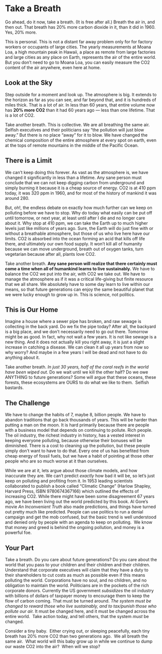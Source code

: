 #  Take a Breath

Go ahead, do it now, take a breath. (It is free after all.) Breath the air in, and then out. That breath has 20% more carbon dioxide in it, than it did in 1960.  Yes, 20% more.

This is personal. This is not a distant far away problem only for for factory workers or occupants of large cities. The yearly measurements at Moana Loa, a high mountain peak in Hawaii, a place as remote from large factories and large cities as any place on Earth, represents the air of the entire world. But you don’t need to go to Moana Loa, you can easily measure the CO2 content of the air anywhere, even here at home.

## Look at the Sky

Step outside for a moment and look up. The atmosphere is big. It extends to the horizon as far as you can see, and far beyond that, and it is hundreds of miles thick. That is a lot of air. In less than 60 years, that entire volume now has **20% more CO2** than it had 60 years ago — less than one lifetime. That is a lot of CO2.

Take another breath. This is collective. We are all breathing the same air. Selfish executives and their politicians say “the pollution will just blow away.” But there is no place “away” for it to blow. We have changed the chemical composition of the entire atmosphere at every spot on earth, even at the tops of remote mountains in the middle of the Pacific Ocean.

## There is a Limit

We can’t keep doing this forever. As vast as the atmosphere is, we have changed it significantly in less than a lifetime. Any sane person must conclude that we can not keep digging carbon from underground and simply burning it because it is a cheap source of energy. CO2 is at 410 ppm today, it was 320 ppm in 1960, and for most of the history of mankind it was around 280.

But, oh!, the endless debate on exactly how much further can we keep on polluting before we have to stop. Why do today what easily can be put off until tomorrow, or next year, at least until after I die and no longer care about it. Why stop at 410 ppm, we can take the Earth up to much higher levels just like millions of years ago. Sure, the Earth will do just fine with or without a breathable atmosphere, but those of us who live here have our limits. CO2 is absorbed into the ocean forming an acid that kills off life there, and ultimately our own food supply. It won’t kill all of humanity because we can move underground, breath out of oxygen tanks, turn vegetarian because after all, plants love CO2.

Take another breath. **Any sane person will realize that there certainly must come a time when all of humankind learns to live sustainably.** We have to balance the CO2 we put into the air, with CO2 we take out. We have to manage the atmosphere as if it was a critical life-giving but finite resource that we all share. We absolutely have to some day learn to live within our means, so that future generations can enjoy the same beautiful planet that we were lucky enough to grow up in. This is science, not politics.

## This is Our Home

Imagine a house where a sewer pipe has broken, and raw sewage is collecting in the back yard. Do we fix the pipe today? After all, the backyard is a big place, and we don’t necessarily need to go out there. Tomorrow might be as good. In fact, why not wait a few years. It is not like sewage is a new thing. And it does not actually kill you right away, it is just a slight increase in catching a disease. We can clean it all up years from now so why worry? And maybe in a few years I will be dead and not have to do anything about it.

Take another breath. _In just 30 years, half of the coral reefs in the world have been wiped out._ Do we wait until we kill the other half? Do we owe ANYTHING to future generations? Some will argue that these oceans, these forests, these ecosystems are OURS to do what we like to them.  Selfish bastards.

## The Challenge

We have to change the habits of 7, maybe 8, billion people. We have to abandon traditions that go back thousands of years. This will be harder than putting a man on the moon. It is hard primarily because there are people with a business model that depends on continuing to pollute. Rich people. The oil industry, the richest industry in history, has a vested interest in keeping everyone polluting, because otherwise their bonuses will be diminished. There is a cost to cleaning up the pollution, but these people simply don’t want to have to do that. Every one of us has benefited from cheap energy of fossil fuels, but we have a habit of pointing at those other people who are so much worse at it than ourselves.

While we are at it, lets argue about those climate models, and how inaccurate they are. We can’t predict _exactly_ how bad it will be, so let’s just keep on polluting and profiting from it. In 1953 leading scientists collaborated to publish a book called “Climatic Change” (Harlow Shapley, Harvard Press, ISBN 9780674367166) which outlined the effects of increasing CO2. While there might have been some disagreement 67 years ago, we have been living out the world predicted by this book. Al Gore’s movie _An Inconvenient Truth_ also made predictions, and things have turned out pretty much like predicted. People can use politics to run a denial campaign and get the mob confused, but the basic trend is well understood and denied only by people with an agenda to keep on polluting.  We know that money and greed is behind the ongoing pollution, and money is a powerful foe.

## Your Part

Take a breath. Do you care about future generations? Do you care about the world that you pass to your children and their children and their children. Understand that corporate executives will claim that they have a duty to their shareholders to cut costs as much as possible even if this means polluting the world. Corporations have no soul, and no children, and no obligation to maintain the world. Politicians are in the pockets of the rich corporate donors. Currently the US government _subsidizes_ the oil industry with billions of dollars of taxpayer money to encourage them to keep the flow of carbon coming. That must be turned around. _The system must be changed to reward those who live sustainably, and to tax/punish those who pollute our air._ It must be changed here, and it must be changed across the entire world.  Take action today, and tell others, that the system _must_ be changed.

Consider a tiny baby.  Either crying out, or sleeping peacefully, each tiny breath has 20% more CO2 than two generations ago.  We all breath the same air.  What world will this baby grow up in while we continue to dump our waste CO2 into the air?  When will we stop?
